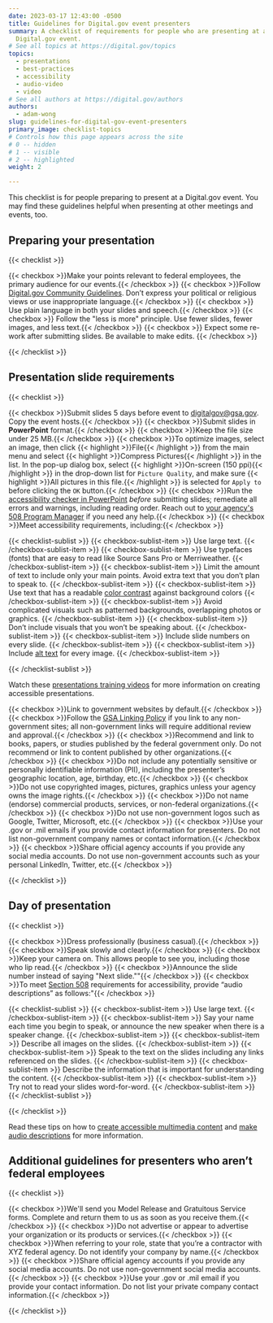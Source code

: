 ```yaml
---
date: 2023-03-17 12:43:00 -0500
title: Guidelines for Digital.gov event presenters
summary: A checklist of requirements for people who are presenting at a
  Digital.gov event.
# See all topics at https://digital.gov/topics
topics:
  - presentations
  - best-practices
  - accessibility
  - audio-video
  - video
# See all authors at https://digital.gov/authors
authors:
  - adam-wong
slug: guidelines-for-digital-gov-event-presenters
primary_image: checklist-topics
# Controls how this page appears across the site
# 0 -- hidden
# 1 -- visible
# 2 -- highlighted
weight: 2

---
```


This checklist is for people preparing to present at a Digital.gov event. You may find these guidelines helpful when presenting at other meetings and events, too.

## Preparing your presentation

{{< checklist >}}

  {{< checkbox >}}Make your points relevant to federal employees, the primary audience for our events.{{< /checkbox >}}
  {{< checkbox >}}Follow [Digital.gov Community Guidelines](https://digital.gov/communities/manage-your-subscription/). Don’t express your political or religious views or use inappropriate language.{{< /checkbox >}} 
  {{< checkbox >}} Use plain language in both your slides and speech.{{< /checkbox >}}
  {{< checkbox >}} Follow the "less is more" principle. Use fewer slides, fewer images, and less text.{{< /checkbox >}}
  {{< checkbox >}} Expect some re-work after submitting slides. Be available to make edits. {{< /checkbox >}} 

{{< /checklist >}}

## Presentation slide requirements

{{< checklist >}}

  {{< checkbox >}}Submit slides 5 days before event to [digitalgov@gsa.gov](mailto:digitalgov@gsa.gov). Copy the event hosts.{{< /checkbox >}} 
  {{< checkbox >}}Submit slides in **PowerPoint** format.{{< /checkbox >}} 
  {{< checkbox >}}Keep the file size under 25 MB.{{< /checkbox >}} 
  {{< checkbox >}}To optimize images, select an image, then click {{< highlight >}}File{{< /highlight >}} from the main menu and select {{< highlight >}}Compress Pictures{{< /highlight >}} in the list. In the pop-up dialog box, select {{< highlight >}}On-screen (150 ppi){{< /highlight >}} in the drop-down list for `Picture Quality`, and make sure {{< highlight >}}All pictures in this file.{{< /highlight >}} is selected for `Apply to` before clicking the `OK` button.{{< /checkbox >}} 
  {{< checkbox >}}Run the [accessibility checker in PowerPoint](https://support.microsoft.com/en-us/office/make-your-powerpoint-presentations-accessible-to-people-with-disabilities-6f7772b2-2f33-4bd2-8ca7-dae3b2b3ef25) _before_ submitting slides; remediate all errors and warnings, including reading order. Reach out to [your agency's 508 Program Manager](https://www.section508.gov/tools/program-manager-listing/) if you need any help.{{< /checkbox >}} 
  {{< checkbox >}}Meet accessibility requirements, including:{{< /checkbox >}} 

  {{< checklist-sublist >}}
  {{< checkbox-sublist-item >}} Use large text. {{< /checkbox-sublist-item >}}
  {{< checkbox-sublist-item >}} Use typefaces (fonts) that are easy to read like Source Sans Pro or Merriweather. {{< /checkbox-sublist-item >}} 
  {{< checkbox-sublist-item >}} Limit the amount of text to include only your main points. Avoid extra text that you don’t plan to speak to. {{< /checkbox-sublist-item >}} 
  {{< checkbox-sublist-item >}} Use text that has a readable [color contrast](https://www.section508.gov/training/documents/aed-cop-docx12/) against background colors {{< /checkbox-sublist-item >}} 
  {{< checkbox-sublist-item >}} Avoid complicated visuals such as patterned backgrounds, overlapping photos or graphics. {{< /checkbox-sublist-item >}} 
  {{< checkbox-sublist-item >}} Don’t include visuals that you won’t be speaking about. {{< /checkbox-sublist-item >}}
  {{< checkbox-sublist-item >}} Include slide numbers on every slide. {{< /checkbox-sublist-item >}}
  {{< checkbox-sublist-item >}} Include [alt text](https://www.section508.gov/training/presentations/aed-cop-pptx07/) for every image. {{< /checkbox-sublist-item >}}

  {{< /checklist-sublist >}}

Watch these [presentations training videos](https://www.section508.gov/create/presentations/training-videos) for more information on creating accessible presentations.

  {{< checkbox >}}Link to government websites by default.{{< /checkbox >}} 
  {{< checkbox >}}Follow the [GSA Linking Policy](https://www.gsa.gov/website-information/website-policies#linking) if you link to any non-government sites; all non-government links will require additional review and approval.{{< /checkbox >}} 
  {{< checkbox >}}Recommend and link to books, papers, or studies published by the federal government only. Do not recommend or link to content published by other organizations.{{< /checkbox >}} 
  {{< checkbox >}}Do not include any potentially sensitive or personally identifiable information (PII), including the presenter’s geographic location, age, birthday, etc.{{< /checkbox >}} 
  {{< checkbox >}}Do not use copyrighted images, pictures, graphics unless your agency owns the image rights.{{< /checkbox >}} 
  {{< checkbox >}}Do not name (endorse) commercial products, services, or non-federal organizations.{{< /checkbox >}} 
  {{< checkbox >}}Do not use non-government logos such as Google, Twitter, Microsoft, etc.{{< /checkbox >}} 
  {{< checkbox >}}Use your .gov or .mil emails if you provide contact information for presenters. Do not list non-government company names or contact information.{{< /checkbox >}} 
  {{< checkbox >}}Share official agency accounts if you provide any social media accounts. Do not use non-government accounts such as your personal LinkedIn, Twitter, etc.{{< /checkbox >}} 

{{< /checklist >}}

## Day of presentation

{{< checklist >}} 

  {{< checkbox >}}Dress professionally (business casual).{{< /checkbox >}} 
  {{< checkbox >}}Speak slowly and clearly.{{< /checkbox >}} 
  {{< checkbox >}}Keep your camera on. This allows people to see you, including those who lip read.{{< /checkbox >}} 
  {{< checkbox >}}Announce the slide number instead of saying &#34;Next slide.&#34;"{{< /checkbox >}} 
  {{< checkbox >}}To meet [Section 508](https://www.section508.gov/manage/laws-and-policies) requirements for accessibility, provide “audio descriptions” as follows:"{{< /checkbox >}}

  {{< checklist-sublist >}}
  {{< checkbox-sublist-item >}} Use large text. {{< /checkbox-sublist-item >}}
  {{< checkbox-sublist-item >}} Say your name each time you begin to speak, or announce the new speaker when there is a speaker change. {{< /checkbox-sublist-item >}}
  {{< checkbox-sublist-item >}} Describe all images on the slides. {{< /checkbox-sublist-item >}}
  {{< checkbox-sublist-item >}} Speak to the text on the slides including any links referenced on the slides. {{< /checkbox-sublist-item >}} 
  {{< checkbox-sublist-item >}} Describe the information that is important for understanding the content. {{< /checkbox-sublist-item >}} 
  {{< checkbox-sublist-item >}} Try not to read your slides word-for-word. {{< /checkbox-sublist-item >}}
  {{< /checklist-sublist >}}

{{< /checklist >}}

Read these tips on how to [create accessible multimedia content](https://www.section508.gov/create/synchronized-media#audio-description) and [make audio descriptions](https://digital.gov/2014/06/30/508-accessible-videos-how-to-make-audio-descriptions/) for more information.

## Additional guidelines for presenters who aren’t federal employees

{{< checklist >}}

  {{< checkbox >}}We'll send you Model Release and Gratuitous Service forms. Complete and return them to us as soon as you receive them.{{< /checkbox >}} 
  {{< checkbox >}}Do not advertise or appear to advertise your organization or its products or services.{{< /checkbox >}} 
  {{< checkbox >}}When referring to your role, state that you’re a contractor with XYZ federal agency. Do not identify your company by name.{{< /checkbox >}} 
  {{< checkbox >}}Share official agency accounts if you provide any social media accounts. Do not use non-government social media accounts.{{< /checkbox >}} 
  {{< checkbox >}}Use your .gov or .mil email if you provide your contact information. Do not list your private company contact information.{{< /checkbox >}} 

{{< /checklist >}}
